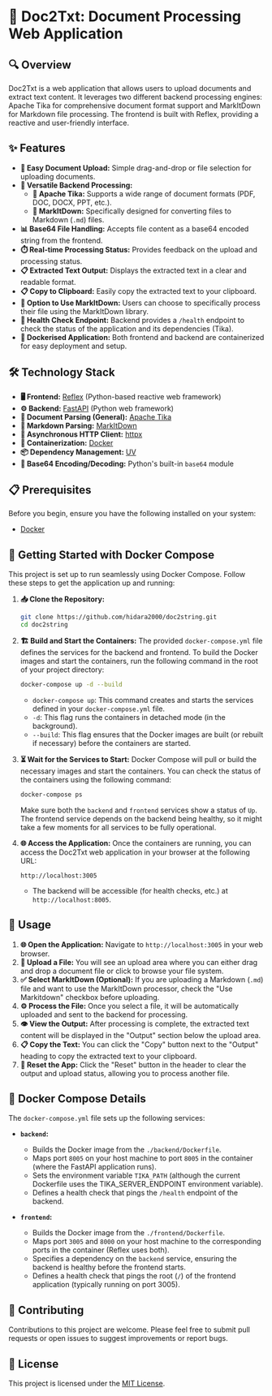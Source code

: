 # 📄 Doc2Txt: Document Processing Web Application

## 🔍 Overview

Doc2Txt is a web application that allows users to upload documents and extract text content. It leverages two different backend processing engines: Apache Tika for comprehensive document format support and MarkItDown for Markdown file processing. The frontend is built with Reflex, providing a reactive and user-friendly interface.

## ✨ Features

- **📁 Easy Document Upload:** Simple drag-and-drop or file selection for uploading documents.
- **🔄 Versatile Backend Processing:**
  - **🔧 Apache Tika:** Supports a wide range of document formats (PDF, DOC, DOCX, PPT, etc.).
  - **📝 MarkItDown:** Specifically designed for converting files to Markdown (`.md`) files.
- **📊 Base64 File Handling:** Accepts file content as a base64 encoded string from the frontend.
- **⏱️ Real-time Processing Status:** Provides feedback on the upload and processing status.
- **📋 Extracted Text Output:** Displays the extracted text in a clear and readable format.
- **📋 Copy to Clipboard:** Easily copy the extracted text to your clipboard.
- **🔘 Option to Use MarkItDown:** Users can choose to specifically process their file using the MarkItDown library.
- **💓 Health Check Endpoint:** Backend provides a `/health` endpoint to check the status of the application and its dependencies (Tika).
- **🐳 Dockerised Application:** Both frontend and backend are containerized for easy deployment and setup.

## 🛠️ Technology Stack

- **🖥️ Frontend:** [Reflex](https://reflex.dev/) (Python-based reactive web framework)
- **⚙️ Backend:** [FastAPI](https://fastapi.tiangolo.com/) (Python web framework)
- **📑 Document Parsing (General):** [Apache Tika](https://tika.apache.org/)
- **📝 Markdown Parsing:** [MarkItDown](https://github.com/bartdag/markitdown)
- **🔄 Asynchronous HTTP Client:** [httpx](https://www.python-httpx.org/)
- **🐳 Containerization:** [Docker](https://www.docker.com/)
- **📦 Dependency Management:** [UV](https://pypi.org/project/uv/)
- **🔐 Base64 Encoding/Decoding:** Python's built-in `base64` module

## 📋 Prerequisites

Before you begin, ensure you have the following installed on your system:

- [Docker](https://www.docker.com/get-started/)


## 🚀 Getting Started with Docker Compose

This project is set up to run seamlessly using Docker Compose. Follow these steps to get the application up and running:

1. **📥 Clone the Repository:**

   ```bash
   git clone https://github.com/hidara2000/doc2string.git
   cd doc2string
   ```

2. **🏗️ Build and Start the Containers:**
   The provided `docker-compose.yml` file defines the services for the backend and frontend. To build the Docker images and start the containers, run the following command in the root of your project directory:

   ```bash
   docker-compose up -d --build
   ```

   - `docker-compose up`: This command creates and starts the services defined in your `docker-compose.yml` file.
   - `-d`: This flag runs the containers in detached mode (in the background).
   - `--build`: This flag ensures that the Docker images are built (or rebuilt if necessary) before the containers are started.

3. **⏳ Wait for the Services to Start:**
   Docker Compose will pull or build the necessary images and start the containers. You can check the status of the containers using the following command:

   ```bash
   docker-compose ps
   ```

   Make sure both the `backend` and `frontend` services show a status of `Up`. The frontend service depends on the backend being healthy, so it might take a few moments for all services to be fully operational.

4. **🌐 Access the Application:**
   Once the containers are running, you can access the Doc2Txt web application in your browser at the following URL:

   ```
   http://localhost:3005
   ```

   - The backend will be accessible (for health checks, etc.) at `http://localhost:8005`.

## 📝 Usage

1. **🌐 Open the Application:** Navigate to `http://localhost:3005` in your web browser.
2. **📁 Upload a File:** You will see an upload area where you can either drag and drop a document file or click to browse your file system.
3. **✅ Select MarkItDown (Optional):** If you are uploading a Markdown (`.md`) file and want to use the MarkItDown processor, check the "Use Markitdown" checkbox before uploading.
4. **⚙️ Process the File:** Once you select a file, it will be automatically uploaded and sent to the backend for processing.
5. **👁️ View the Output:** After processing is complete, the extracted text content will be displayed in the "Output" section below the upload area.
6. **📋 Copy the Text:** You can click the "Copy" button next to the "Output" heading to copy the extracted text to your clipboard.
7. **🔄 Reset the App:** Click the "Reset" button in the header to clear the output and upload status, allowing you to process another file.

## 🐳 Docker Compose Details

The `docker-compose.yml` file sets up the following services:

- **`backend`:**
  - Builds the Docker image from the `./backend/Dockerfile`.
  - Maps port `8005` on your host machine to port `8005` in the container (where the FastAPI application runs).
  - Sets the environment variable `TIKA_PATH` (although the current Dockerfile uses the TIKA_SERVER_ENDPOINT environment variable).
  - Defines a health check that pings the `/health` endpoint of the backend.

- **`frontend`:**
  - Builds the Docker image from the `./frontend/Dockerfile`.
  - Maps port `3005` and `8000` on your host machine to the corresponding ports in the container (Reflex uses both).
  - Specifies a dependency on the `backend` service, ensuring the backend is healthy before the frontend starts.
  - Defines a health check that pings the root (`/`) of the frontend application (typically running on port 3005).

## 👥 Contributing

Contributions to this project are welcome. Please feel free to submit pull requests or open issues to suggest improvements or report bugs.

## 📜 License

This project is licensed under the [MIT License](LICENSE).